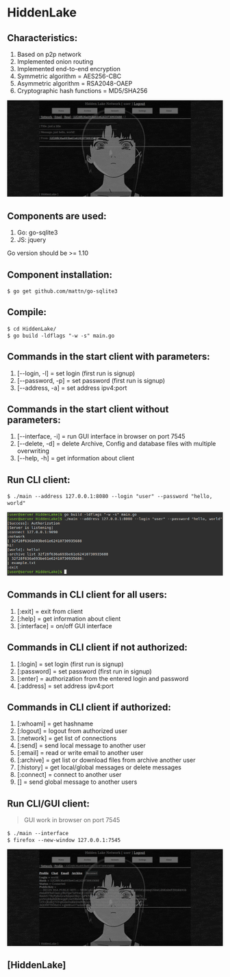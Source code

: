 # HiddenLake

## Characteristics:
1. Based on p2p network
2. Implemented onion routing
3. Implemented end-to-end encryption
4. Symmetric algorithm = AES256-CBC
5. Asymmetric algorithm = RSA2048-OAEP
6. Cryptographic hash functions = MD5/SHA256

<img src="/images/HiddenLake_GUI_2.png" alt="GUI_2"/>

## Components are used:
1. Go: go-sqlite3
2. JS: jquery

Go version should be >= 1.10

## Component installation:
```
$ go get github.com/mattn/go-sqlite3
```

## Compile:
```
$ cd HiddenLake/
$ go build -ldflags "-w -s" main.go
```

## Commands in the start client with parameters:
1. [--login, -l] = set login (first run is signup)
2. [--password, -p] = set password (first run is signup)
3. [--address, -a] = set address ipv4:port

## Commands in the start client without parameters:
1. [--interface, -i] = run GUI interface in browser on port 7545
2. [--delete, -d] = delete Archive, Config and database files with multiple overwriting
3. [--help, -h] = get information about client

## Run CLI client:
```
$ ./main --address 127.0.0.1:8080 --login "user" --password "hello, world"
```
<img src="/images/HiddenLake_CLI_1.png" alt="CLI_1"/>

## Commands in CLI client for all users:
1. [:exit] = exit from client
2. [:help] = get information about client
3. [:interface] = on/off GUI interface

## Commands in CLI client if not authorized:
1. [:login] = set login (first run is signup)
2. [:password] = set password (first run in signup)
3. [:enter] = authorization from the entered login and password
4. [:address] = set address ipv4:port

## Commands in CLI client if authorized:
1. [:whoami] = get hashname
2. [:logout] = logout from authorized user
3. [:network] = get list of connections
4. [:send] = send local message to another user
5. [:email] = read or write email to another user
6. [:archive] = get list or download files from archive another user
7. [:history] = get local/global messages or delete messages
8. [:connect] = connect to another user
9. [] = send global message to another users

## Run CLI/GUI client:
> GUI work in browser on port 7545

```
$ ./main --interface
$ firefox --new-window 127.0.0.1:7545
```
<img src="/images/HiddenLake_GUI_3.png" alt="GUI_3"/>

## [HiddenLake]
